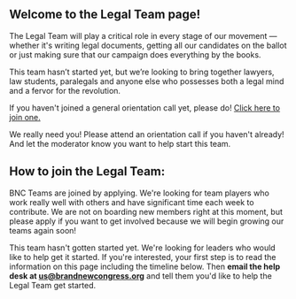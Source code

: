 ## Welcome to the Legal Team page!

The Legal Team will play a critical role in every stage of our movement — whether it's writing legal documents, getting all our candidates on the ballot or just making sure that our campaign does everything by the books.

This team hasn’t started yet, but we’re looking to bring together lawyers, law students, paralegals and anyone else who possesses both a legal mind and a fervor for the revolution.

If you haven't joined a general orientation call yet, please do! [Click here to join one.](/call)

We really need you! Please attend an orientation call if you haven't already! And let the moderator know you want to help start this team.

## How to join the Legal Team:

BNC Teams are joined by applying. We're looking for team players who work really well with others and have significant time each week to contribute. We are not on boarding new members right at this moment, but please apply if you want to get involved because we will begin growing our teams again soon!

This team hasn't gotten started yet. We're looking for leaders who would like to help get it started. If you're interested, your first step is to read the information on this page including the timeline below. Then **email the help desk at [us@brandnewcongress.org](mailto:us@brandnewcongress.org)** and tell them you'd like to help the Legal Team get started.
